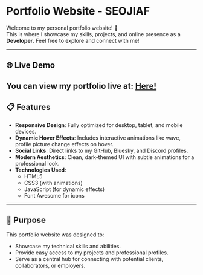 # Portfolio Website - SEOJIAF

Welcome to my personal portfolio website! 🌟  
This is where I showcase my skills, projects, and online presence as a **Developer**. Feel free to explore and connect with me!

---

## 🌐 Live Demo

You can view my portfolio live at: [Here!](seojiaf.vercel.app)
---

## 📋 Features

- **Responsive Design**: Fully optimized for desktop, tablet, and mobile devices.
- **Dynamic Hover Effects**: Includes interactive animations like wave, profile picture change effects on hover.
- **Social Links**: Direct links to my GitHub, Bluesky, and Discord profiles.
- **Modern Aesthetics**: Clean, dark-themed UI with subtle animations for a professional look.
- **Technologies Used**:
  - HTML5
  - CSS3 (with animations)
  - JavaScript (for dynamic effects)
  - Font Awesome for icons

---

## 🎯 Purpose

This portfolio website was designed to:
- Showcase my technical skills and abilities.
- Provide easy access to my projects and professional profiles.
- Serve as a central hub for connecting with potential clients, collaborators, or employers.


